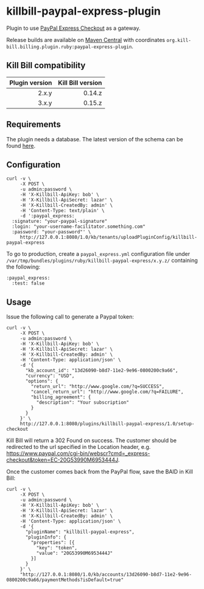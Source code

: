 killbill-paypal-express-plugin
==============================

Plugin to use [PayPal Express Checkout](https://www.paypal.com/webapps/mpp/express-checkout) as a gateway.

Release builds are available on [Maven Central](http://search.maven.org/#search%7Cga%7C1%7Cg%3A%22org.kill-bill.billing.plugin.ruby%22%20AND%20a%3A%22paypal-express-plugin%22) with coordinates `org.kill-bill.billing.plugin.ruby:paypal-express-plugin`.

Kill Bill compatibility
-----------------------

| Plugin version | Kill Bill version |
| -------------: | ----------------: |
| 2.x.y          | 0.14.z            |
| 3.x.y          | 0.15.z            |

Requirements
------------

The plugin needs a database. The latest version of the schema can be found [here](https://github.com/killbill/killbill-paypal-express-plugin/blob/master/db/ddl.sql).

Configuration
-------------

```
curl -v \
     -X POST \
     -u admin:password \
     -H 'X-Killbill-ApiKey: bob' \
     -H 'X-Killbill-ApiSecret: lazar' \
     -H 'X-Killbill-CreatedBy: admin' \
     -H 'Content-Type: text/plain' \
     -d ':paypal_express:
  :signature: "your-paypal-signature"
  :login: "your-username-facilitator.something.com"
  :password: "your-password"' \
     http://127.0.0.1:8080/1.0/kb/tenants/uploadPluginConfig/killbill-paypal-express
```

To go to production, create a `paypal_express.yml` configuration file under `/var/tmp/bundles/plugins/ruby/killbill-paypal-express/x.y.z/` containing the following:

```
:paypal_express:
  :test: false
```

Usage
-----

Issue the following call to generate a Paypal token:

```
curl -v \
     -X POST \
     -u admin:password \
     -H 'X-Killbill-ApiKey: bob' \
     -H 'X-Killbill-ApiSecret: lazar' \
     -H 'X-Killbill-CreatedBy: admin' \
     -H 'Content-Type: application/json' \
     -d '{
       "kb_account_id": "13d26090-b8d7-11e2-9e96-0800200c9a66",
       "currency": "USD",
       "options": {
         "return_url": "http://www.google.com/?q=SUCCESS",
         "cancel_return_url": "http://www.google.com/?q=FAILURE",
         "billing_agreement": {
           "description": "Your subscription"
         }
       }
     }' \
     http://127.0.0.1:8080/plugins/killbill-paypal-express/1.0/setup-checkout
```

Kill Bill will return a 302 Found on success. The customer should be redirected to the url specified in the Location header, e.g. https://www.paypal.com/cgi-bin/webscr?cmd=_express-checkout&token=EC-20G53990M6953444J.

Once the customer comes back from the PayPal flow, save the BAID in Kill Bill:

```
curl -v \
     -X POST \
     -u admin:password \
     -H 'X-Killbill-ApiKey: bob' \
     -H 'X-Killbill-ApiSecret: lazar' \
     -H 'X-Killbill-CreatedBy: admin' \
     -H 'Content-Type: application/json' \
     -d '{
       "pluginName": "killbill-paypal-express",
       "pluginInfo": {
         "properties": [{
           "key": "token",
           "value": "20G53990M6953444J"
         }]
       }
     }' \
     "http://127.0.0.1:8080/1.0/kb/accounts/13d26090-b8d7-11e2-9e96-0800200c9a66/paymentMethods?isDefault=true"
```

